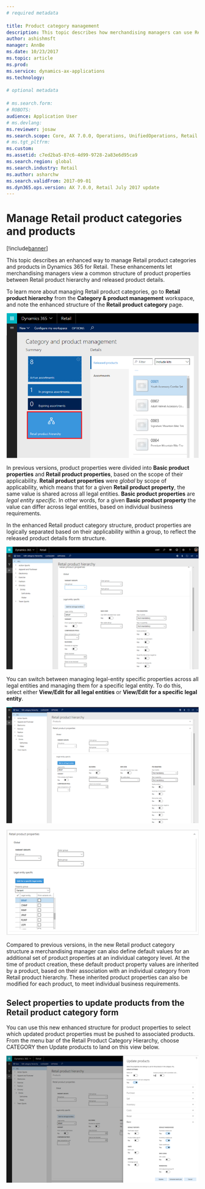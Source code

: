 ```yaml
---
# required metadata

title: Product category management 
description: This topic describes how merchandising managers can use Retail product categories to manage relationships between Retail product hierarchy and released product details. 
author: ashishmsft
manager: AnnBe
ms.date: 10/23/2017
ms.topic: article
ms.prod: 
ms.service: dynamics-ax-applications
ms.technology: 

# optional metadata

# ms.search.form: 
# ROBOTS: 
audience: Application User
# ms.devlang: 
ms.reviewer: josaw
ms.search.scope: Core, AX 7.0.0, Operations, UnifiedOperations, Retail
# ms.tgt_pltfrm: 
ms.custom: 
ms.assetid: c7ed2ba5-87c6-4d99-9728-2a83e6d95ca9
ms.search.region: global
ms.search.industry: Retail
ms.author: asharchw
ms.search.validFrom: 2017-09-01
ms.dyn365.ops.version: AX 7.0.0, Retail July 2017 update
---
```



# Manage Retail product categories and products

[!include[banner](./includes/banner.md)]

This topic describes an enhanced way to manage Retail product categories and products in Dynamics 365 for Retail. These enhancements let merchandising managers view a common structure of product properties between Retail product hierarchy and released product details.

To learn more about managing Retail product categories, go to **Retail product hierarchy** from the **Category & product management** workspace, and note the enhanced structure of the **Retail product category** page.

![Category & product management workspace](media/LaunchRetailProductHierarchy.png)

In previous versions, product properties were divided into **Basic product properties** and **Retail product properties**, based on the scope of their applicability. **Retail product properties** were *global* by scope of applicability, which means that for a given **Retail product property**, the same value is shared across all legal entities. **Basic product properties** are *legal entity specific*. In other words, for a given **Basic product property** the value can differ across legal entities, based on individual business requirements.

In the enhanced Retail product category structure, product properties are logically separated based on their applicability within a group, to reflect the released product details form structure.

![Grouping of fields based on their scope of applicability](media/NoticeGroupingOfFieldsBasedOnTheirScope.PNG)

You can switch between managing legal-entity specific properties across all legal entities and managing them for a specific legal entity. To do this, select either **View/Edit for all legal entities** or **View/Edit for a specific legal entity**.

![Toggle view between an individual and all Legal entities](media/ToggleBackToEditForSpecificLegalEntity.PNG)

![Toggle view between an individual and all Legal entities](media/ToggleToEditForAllLegalEntities.PNG)  

Compared to previous versions, in the new Retail product category structure a merchandising manager can also define default values for an additional set of product properties at an individual category level. At the time of product creation, these default product property values are inherited by a product, based on their association with an individual category from Retail product hierarchy. These inherited product properties can also be modified for each product, to meet individual business requirements.

## Select properties to update products from the Retail product category form 
 
You can use this new enhanced structure for product properties to select which updated product properties must be pushed to associated products. From the menu bar of the Retail Product Category Hierarchy, choose CATEGORY then Update products to land on this view below. 

![New enhanced view of Update products](media/NewUpdateProductsEnhancedView.PNG) 
